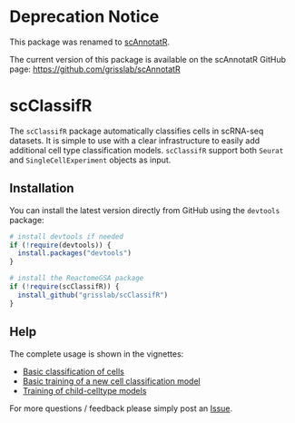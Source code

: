 # Deprecation Notice

This package was renamed to [scAnnotatR](https://github.com/grisslab/scAnnotatR).

The current version of this package is available on the scAnnotatR GitHub page: https://github.com/grisslab/scAnnotatR

# scClassifR

The `scClassifR` package automatically classifies cells in scRNA-seq datasets. It is simple to use with a clear infrastructure to easily add additional cell type classification models. `scClassifR` support both `Seurat` and `SingleCellExperiment` objects as input.

## Installation

You can install the latest version directly from GitHub using the `devtools` package:

```r
# install devtools if needed
if (!require(devtools)) {
  install.packages("devtools")
}

# install the ReactomeGSA package
if (!require(scClassifR)) {
  install_github("grisslab/scClassifR")
}
```

## Help

The complete usage is shown in the vignettes:

  * [Basic classification of cells](vignettes/classifying-cells.Rmd)
  * [Basic training of a new cell classification model](vignettes/training-basic-model.Rmd)
  * [Training of child-celltype models](vignettes/training-child-model.Rmd)

For more questions / feedback please simply post an [Issue](https://github.com/grisslab/scClassifR/issues/new/choose).

